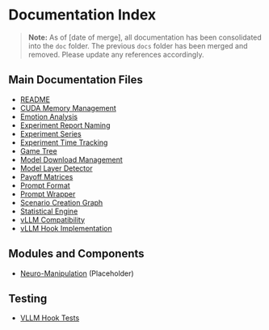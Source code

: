 # Documentation Index

> **Note:** As of [date of merge], all documentation has been consolidated into the `doc` folder. The previous `docs` folder has been merged and removed. Please update any references accordingly.

## Main Documentation Files

- [README](README.md)
- [CUDA Memory Management](cuda_memory_management.md)
- [Emotion Analysis](emotion_analysis.md)
- [Experiment Report Naming](experiment_report_naming.md)
- [Experiment Series](experiment_series_README.md)
- [Experiment Time Tracking](ExperimentTimeTracking.md)
- [Game Tree](game_tree.md)
- [Model Download Management](model_download_management.md)
- [Model Layer Detector](model_layer_detector.md)
- [Payoff Matrices](payoff_matrices.md)
- [Prompt Format](prompt_format.md)
- [Prompt Wrapper](prompt_wrapper.md)
- [Scenario Creation Graph](scenario_creation_graph.md)
- [Statistical Engine](statistical_engine.md)
- [vLLM Compatibility](vllm_compatibility.md)
- [vLLM Hook Implementation](vllm_hook_implementation.md)

## Modules and Components

*   [Neuro-Manipulation](./neuro_manipulation.md) (Placeholder)

## Testing

*   [VLLM Hook Tests](../neuro_manipulation/tests/README.md) 